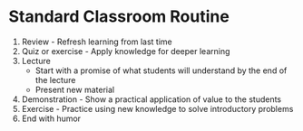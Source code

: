 # Standard Classroom Routine

1. Review - Refresh learning from last time
2. Quiz or exercise - Apply knowledge for deeper learning
3. Lecture
    - Start with a promise of what students will understand by the end of the lecture
    - Present new material
4. Demonstration - Show a practical application of value to the students
5. Exercise - Practice using new knowledge to solve introductory problems
6. End with humor
